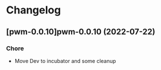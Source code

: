 # Changelog



## [pwm-0.0.10]pwm-0.0.10 (2022-07-22)

### Chore

- Move Dev to incubator and some cleanup
  
  
